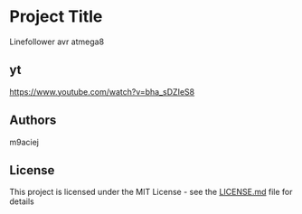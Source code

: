# Project Title

Linefollower avr atmega8

## yt

https://www.youtube.com/watch?v=bha_sDZIeS8

## Authors

m9aciej

## License

This project is licensed under the MIT License - see the [LICENSE.md](LICENSE.md) file for details





